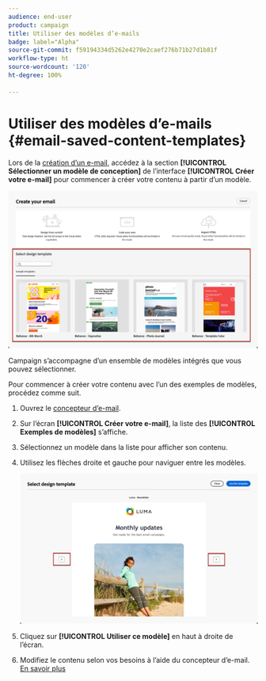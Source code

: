 ```yaml
---
audience: end-user
product: campaign
title: Utiliser des modèles d’e-mails
badge: label="Alpha"
source-git-commit: f59194334d5262e4270e2caef276b71b27d1b81f
workflow-type: ht
source-wordcount: '120'
ht-degree: 100%

---
```


# Utiliser des modèles d’e-mails {#email-saved-content-templates}

Lors de la [création d’un e-mail](../email/create-email.md), accédez à la section **[!UICONTROL Sélectionner un modèle de conception]** de l’interface **[!UICONTROL Créer votre e-mail]** pour commencer à créer votre contenu à partir d’un modèle.

![](assets/email_designer-sample-templates.png)

Campaign s’accompagne d’un ensemble de modèles intégrés que vous pouvez sélectionner.

Pour commencer à créer votre contenu avec l’un des exemples de modèles, procédez comme suit.

1. Ouvrez le [concepteur d’e-mail](get-started-email-designer.md).

1. Sur l’écran **[!UICONTROL Créer votre e-mail]**, la liste des **[!UICONTROL Exemples de modèles]** s’affiche.

1. Sélectionnez un modèle dans la liste pour afficher son contenu.

1. Utilisez les flèches droite et gauche pour naviguer entre les modèles.

   ![](assets/email_designer-sample-templates-navigate.png)

1. Cliquez sur **[!UICONTROL Utiliser ce modèle]** en haut à droite de l’écran.

1. Modifiez le contenu selon vos besoins à l’aide du concepteur d’e-mail. [En savoir plus](create-email-content.md)
